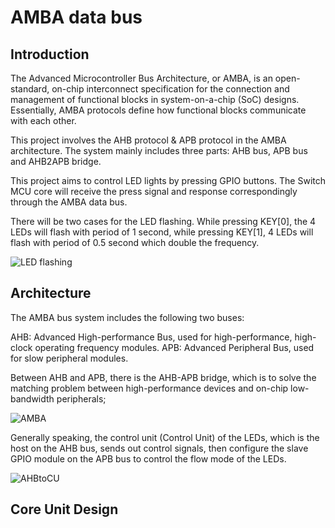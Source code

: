 # AMBA data bus
## Introduction
The Advanced Microcontroller Bus Architecture, or AMBA, is an open-standard, on-chip interconnect specification for the connection and management of functional blocks in system-on-a-chip (SoC) designs.
Essentially, AMBA protocols define how functional blocks communicate with each other.

This project involves the AHB protocol & APB protocol in the AMBA architecture.
The system mainly includes three parts: AHB bus, APB bus and AHB2APB bridge.

This project aims to control LED lights by pressing GPIO buttons. The Switch MCU core will receive the press signal and response correspondingly through the AMBA data bus. 

There will be two cases for the LED flashing. While pressing KEY[0], the 4 LEDs will flash with period of 1 second, while pressing KEY[1], 4 LEDs will flash with period of 0.5 second which double the frequency.

![LED flashing](https://github.com/Rice-MECE-Capstone-Projects/SwitchMCU/blob/main/README.assets/LED_flash.png)


## Architecture

The AMBA bus system includes the following two buses:

AHB: Advanced High-performance Bus, used for high-performance, high-clock operating frequency modules. APB: Advanced Peripheral Bus, used for slow peripheral modules.

Between AHB and APB, there is the AHB-APB bridge, which is to solve the matching problem between high-performance devices and on-chip low-bandwidth peripherals;


![AMBA](https://github.com/Rice-MECE-Capstone-Projects/SwitchMCU/blob/main/README.assets/AMBA.png)


Generally speaking, the control unit (Control Unit) of the LEDs, which is the host on the AHB bus, sends out control signals, then configure the slave GPIO module on the APB bus to control the flow mode of the LEDs. 

![AHBtoCU](https://github.com/Rice-MECE-Capstone-Projects/SwitchMCU/blob/main/README.assets/AHBtoCU.png)

## Core Unit Design

